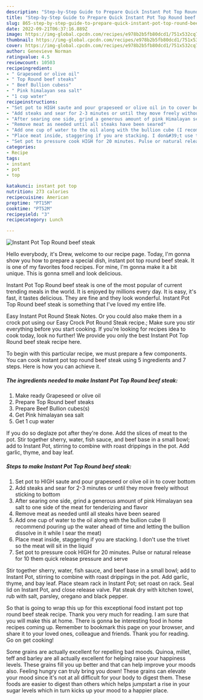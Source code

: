 ```yaml
---
description: "Step-by-Step Guide to Prepare Quick Instant Pot Top Round beef steak"
title: "Step-by-Step Guide to Prepare Quick Instant Pot Top Round beef steak"
slug: 865-step-by-step-guide-to-prepare-quick-instant-pot-top-round-beef-steak
date: 2022-09-21T06:37:16.889Z
image: https://img-global.cpcdn.com/recipes/e978b2b5fb80dcd1/751x532cq70/instant-pot-top-round-beef-steak-recipe-main-photo.jpg
thumbnail: https://img-global.cpcdn.com/recipes/e978b2b5fb80dcd1/751x532cq70/instant-pot-top-round-beef-steak-recipe-main-photo.jpg
cover: https://img-global.cpcdn.com/recipes/e978b2b5fb80dcd1/751x532cq70/instant-pot-top-round-beef-steak-recipe-main-photo.jpg
author: Genevieve Norman
ratingvalue: 4.5
reviewcount: 10503
recipeingredient:
- " Grapeseed or olive oil"
- " Top Round beef steaks"
- " Beef Bullion cubess"
- " Pink himalayan sea salt"
- "1 cup water"
recipeinstructions:
- "Set pot to HIGH saute and pour grapeseed or olive oil in to cover bottom"
- "Add steaks and sear for 2-3 minutes or until they move freely without sticking to bottom"
- "After searing one side, grind a generous amount of pink Himalayan sea salt to one side of the meat for tenderizing and flavor"
- "Remove meat as needed until all steaks have been seared"
- "Add one cup of water to the oil along with the bullion cube (I recommend pouring up the water ahead of time and letting the bullion dissolve in it while I sear the meat)"
- "Place meat inside, staggering if you are stacking. I don&#39;t use the trivet so the meat will sit in the liquid"
- "Set pot to pressure cook HIGH for 20 minutes. Pulse or natural release for 10 them quick release pressure and serve"
categories:
- Recipe
tags:
- instant
- pot
- top

katakunci: instant pot top 
nutrition: 273 calories
recipecuisine: American
preptime: "PT15M"
cooktime: "PT52M"
recipeyield: "3"
recipecategory: Lunch

---
```



![Instant Pot Top Round beef steak](https://img-global.cpcdn.com/recipes/e978b2b5fb80dcd1/751x532cq70/instant-pot-top-round-beef-steak-recipe-main-photo.jpg)

Hello everybody, it's Drew, welcome to our recipe page. Today, I'm gonna show you how to prepare a special dish, instant pot top round beef steak. It is one of my favorites food recipes. For mine, I'm gonna make it a bit unique. This is gonna smell and look delicious.

Instant Pot Top Round beef steak is one of the most popular of current trending meals in the world. It is enjoyed by millions every day. It is easy, it's fast, it tastes delicious. They are fine and they look wonderful. Instant Pot Top Round beef steak is something that I've loved my entire life.

Easy Instant Pot Round Steak Notes. Or you could also make them in a crock pot using our Easy Crock Pot Round Steak recipe.; Make sure you stir everything before you start cooking. If you&#39;re looking for recipes idea to cook today, look no further! We provide you only the best Instant Pot Top Round beef steak recipe here.


To begin with this particular recipe, we must prepare a few components. You can cook instant pot top round beef steak using 5 ingredients and 7 steps. Here is how you can achieve it.

<!--inarticleads1-->

##### The ingredients needed to make Instant Pot Top Round beef steak:

1. Make ready  Grapeseed or olive oil
1. Prepare  Top Round beef steaks
1. Prepare  Beef Bullion cubes(s)
1. Get  Pink himalayan sea salt
1. Get 1 cup water


If you do so deglaze pot after they&#39;re done. Add the slices of meat to the pot. Stir together sherry, water, fish sauce, and beef base in a small bowl; add to Instant Pot, stirring to combine with roast drippings in the pot. Add garlic, thyme, and bay leaf. 

<!--inarticleads2-->

##### Steps to make Instant Pot Top Round beef steak:

1. Set pot to HIGH saute and pour grapeseed or olive oil in to cover bottom
1. Add steaks and sear for 2-3 minutes or until they move freely without sticking to bottom
1. After searing one side, grind a generous amount of pink Himalayan sea salt to one side of the meat for tenderizing and flavor
1. Remove meat as needed until all steaks have been seared
1. Add one cup of water to the oil along with the bullion cube (I recommend pouring up the water ahead of time and letting the bullion dissolve in it while I sear the meat)
1. Place meat inside, staggering if you are stacking. I don&#39;t use the trivet so the meat will sit in the liquid
1. Set pot to pressure cook HIGH for 20 minutes. Pulse or natural release for 10 them quick release pressure and serve


Stir together sherry, water, fish sauce, and beef base in a small bowl; add to Instant Pot, stirring to combine with roast drippings in the pot. Add garlic, thyme, and bay leaf. Place steam rack in Instant Pot; set roast on rack. Seal lid on Instant Pot, and close release valve. Pat steak dry with kitchen towel, rub with salt, parsley, oregano and black pepper. 

So that is going to wrap this up for this exceptional food instant pot top round beef steak recipe. Thank you very much for reading. I am sure that you will make this at home. There is gonna be interesting food in home recipes coming up. Remember to bookmark this page on your browser, and share it to your loved ones, colleague and friends. Thank you for reading. Go on get cooking!

Some grains are actually excellent for repelling bad moods. Quinoa, millet, teff and barley are all actually excellent for helping raise your happiness levels. These grains fill you up better and that can help improve your moods also. Feeling hungry can truly bring you down! These grains can elevate your mood since it's not at all difficult for your body to digest them. These foods are easier to digest than others which helps jumpstart a rise in your sugar levels which in turn kicks up your mood to a happier place.

